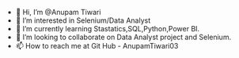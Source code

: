 - 👋 Hi, I’m @Anupam Tiwari
- 👀 I’m interested in Selenium/Data Analyst
- 🌱 I’m currently learning Stastatics,SQL,Python,Power BI.
- 💞️ I’m looking to collaborate on Data Analyst project and Selenium.
- 📫 How to reach me at Git Hub - AnupamTiwari03 

<!---
AnupamTiwari03/AnupamTiwari03 is a ✨ special ✨ repository because its `README.md` (this file) appears on your GitHub profile.
You can click the Preview link to take a look at your changes.
--->

